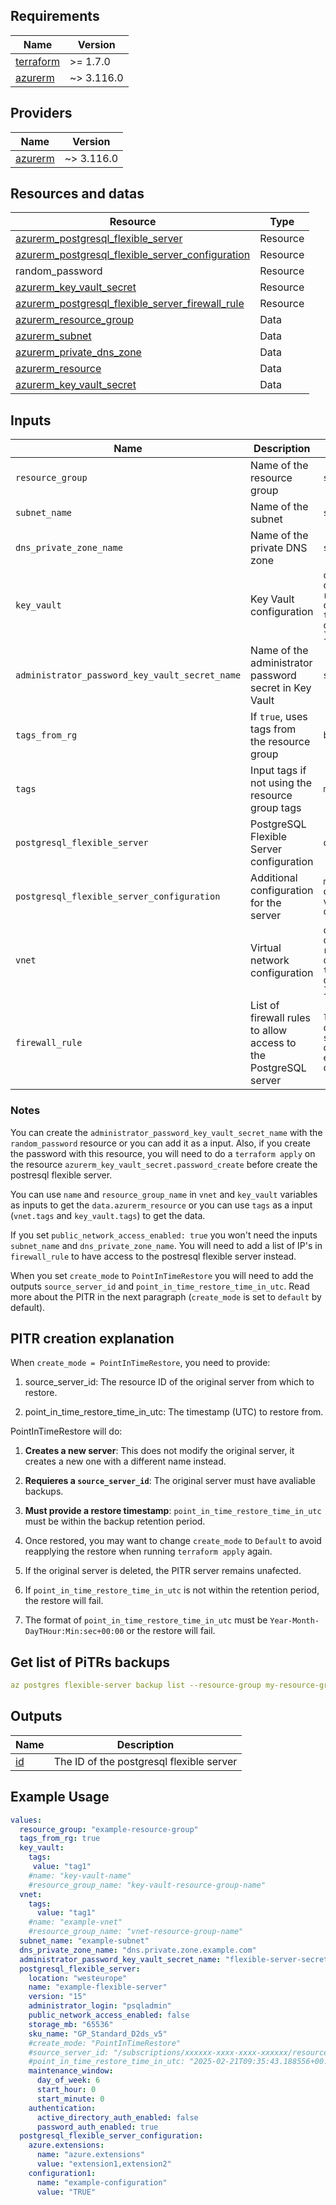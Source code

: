 ## Requirements

| Name | Version |
|------|---------|
| <a name="requirement_terraform"></a> [terraform](#requirement\_terraform) | >= 1.7.0 |
| <a name="requirement_azurerm"></a> [azurerm](#requirement\_azurerm) | ~> 3.116.0 |

## Providers

| Name | Version |
|------|---------|
| <a name="provider_azurerm"></a> [azurerm](#provider\_azurerm) | ~> 3.116.0 |


## Resources and datas

| Resource | Type |
|---------|------|
| [azurerm_postgresql_flexible_server](https://registry.terraform.io/providers/hashicorp/azurerm/latest/docs/resources/postgresql_flexible_server) | Resource |
| [azurerm_postgresql_flexible_server_configuration](https://registry.terraform.io/providers/hashicorp/azurerm/latest/docs/resources/postgresql_flexible_server_configuration) | Resource |
| random_password | Resource |
| [azurerm_key_vault_secret](https://registry.terraform.io/providers/hashicorp/azurerm/latest/docs/resources/key_vault_secret) | Resource |
| [azurerm_postgresql_flexible_server_firewall_rule](https://registry.terraform.io/providers/hashicorp/azurerm/latest/docs/resources/postgresql_flexible_server_firewall_rule) | Resource |
| [azurerm_resource_group](https://registry.terraform.io/providers/hashicorp/azurerm/latest/docs/data-sources/resource_group.html) | Data |
| [azurerm_subnet](https://registry.terraform.io/providers/hashicorp/azurerm/latest/docs/data-sources/subnet) | Data |
| [azurerm_private_dns_zone](https://registry.terraform.io/providers/hashicorp/azurerm/latest/docs/data-sources/private_dns_zone) | Data |
| [azurerm_resource](https://registry.terraform.io/providers/hashicorp/azurerm/latest/docs/data-sources/resources) | Data |
| [azurerm_key_vault_secret](https://registry.terraform.io/providers/hashicorp/azurerm/latest/docs/data-sources/key_vault_secret) | Data |

## Inputs

| Name | Description | Type | Default | Required |
|------|------------|------|---------|:--------:|
| `resource_group` | Name of the resource group | `string` | N/A | ✅ |
| `subnet_name` | Name of the subnet | `string` | `null` | ❌ |
| `dns_private_zone_name` | Name of the private DNS zone | `string` | `null` | ❌ |
| `key_vault` | Key Vault configuration | `object({ name = optional(string), resource_group_name = optional(string), tags = optional(map(string)) })` | `{}` | ❌ |
| `administrator_password_key_vault_secret_name` | Name of the administrator password secret in Key Vault | `string` | `null` | ❌ |
| `tags_from_rg` | If `true`, uses tags from the resource group | `bool` | `false` | ❌ |
| `tags` | Input tags if not using the resource group tags | `map(string)` | `{}` | ❌ |
| `postgresql_flexible_server` | PostgreSQL Flexible Server configuration | `object` | N/A | ✅ |
| `postgresql_flexible_server_configuration` | Additional configuration for the server | `map(object({ name = optional(string), value = optional(string) }))` | `{}` | ❌ |
| `vnet` | Virtual network configuration | `object({ name = optional(string), resource_group_name = optional(string), tags = optional(map(string)) })` | `{}` | ❌ |
| `firewall_rule` | List of firewall rules to allow access to the PostgreSQL server | `list(object({ name = optional(string), start_ip_address = optional(string), end_ip_address = optional(string) }))` | `[]` | ❌ |


### Notes
You can create the `administrator_password_key_vault_secret_name` with the `random_password` resource or you can add it as a input. Also, if you create the password with this resource, you will need to do a `terraform apply` on the resource `azurerm_key_vault_secret.password_create` before create the postresql flexible server.

You can use `name` and `resource_group_name` in `vnet` and `key_vault` variables as inputs to get the `data.azurerm_resource` or you can use `tags` as a input (`vnet.tags` and `key_vault.tags`) to get the data.

If you set `public_network_access_enabled: true` you won't need the inputs `subnet_name` and `dns_private_zone_name`. You will need to add a list of IP's in `firewall_rule` to have access to the postresql flexible server instead.

When you set `create_mode` to `PointInTimeRestore` you will need to add the outputs `source_server_id` and `point_in_time_restore_time_in_utc`. Read more about the PITR in the next paragraph (`create_mode` is set to `default` by default).


## PITR creation explanation

When `create_mode = PointInTimeRestore`, you need to provide:

  1. source_server_id: The resource ID of the original server from which to restore.

  2. point_in_time_restore_time_in_utc: The timestamp (UTC) to restore from.

PointInTimeRestore will do:

  1. **Creates a new server**: This does not modify the original server, it creates a new one with a different name instead.

  2. **Requieres a `source_server_id`**: The original server must have avaliable backups.

  3. **Must provide a restore timestamp**: `point_in_time_restore_time_in_utc` must be within the backup retention period.

  4. Once restored, you may want to change `create_mode` to `Default` to avoid reapplying the restore when running `terraform apply` again.

  5. If the original server is deleted, the PITR server remains unafected.

  6. If `point_in_time_restore_time_in_utc` is not within the retention period, the restore will fail.

  7. The format of `point_in_time_restore_time_in_utc` must be `Year-Month-DayTHour:Min:sec+00:00` or the restore will fail.



## Get list of PiTRs backups

```yaml
az postgres flexible-server backup list --resource-group my-resource-group --name my-server-name
```

## Outputs

| Name | Description |
|------|-------------|
| <a name="id"></a> [id](#output\_id) | The ID of the postgresql flexible server |

## Example Usage

```yaml
values:
  resource_group: "example-resource-group"
  tags_from_rg: true
  key_vault:
    tags:
     value: "tag1"
    #name: "key-vault-name"
    #resource_group_name: "key-vault-resource-group-name"
  vnet:
    tags:
      value: "tag1"
    #name: "example-vnet"
    #resource_group_name: "vnet-resource-group-name"
  subnet_name: "example-subnet"
  dns_private_zone_name: "dns.private.zone.example.com"
  administrator_password_key_vault_secret_name: "flexible-server-secret-example-test"
  postgresql_flexible_server:
    location: "westeurope"
    name: "example-flexible-server"
    version: "15"
    administrator_login: "psqladmin"
    public_network_access_enabled: false
    storage_mb: "65536"
    sku_name: "GP_Standard_D2ds_v5"
    #create_mode: "PointInTimeRestore"
    #source_server_id: "/subscriptions/xxxxxx-xxxx-xxxx-xxxxxx/resourceGroups/example-resource-group/providers/Microsoft.DBforPostgreSQL/flexibleServers/example-flexible-server"
    #point_in_time_restore_time_in_utc: "2025-02-21T09:35:43.188556+00:00"
    maintenance_window:
      day_of_week: 6
      start_hour: 0
      start_minute: 0
    authentication:
      active_directory_auth_enabled: false
      password_auth_enabled: true
  postgresql_flexible_server_configuration:
    azure.extensions:
      name: "azure.extensions"
      value: "extension1,extension2"
    configuration1:
      name: "example-configuration"
      value: "TRUE"
```
